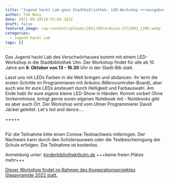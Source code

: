 ```yaml
---
title: "Jugend hackt Lab goes Stadtbibliothek: LED-Workshop +++ausgebucht+++"
author: Tom Novy
date: 2021-09-28T18:55:03.181Z
draft: false
featured_image: /wp-content/uploads/2021/09/arduino-2713093_1280.webp
categories:
  - Jugend hackt Lab
tags: []
---
```

Das Jugend hackt Lab des Verschwörhauses kommt mit einem LED-Workshop in die Stadtbibliothek Ulm. Der Workshop findet für alle ab 10 Jahre am **9. Oktober von 13 - 16.30** Uhr in der Stadt-Bib statt. 

Lasst uns mit LEDs Farben in die Welt bringen und abdancen. Ihr lernt die ersten Schritte im Programmieren mit Arduino (Mikrocontroller-Board), aber auch wie ihr eure LEDs ansteuert durch Helligkeit und Farbauswahl. Am Ende habt ihr eure eigene kleine LED-Show in Händen. Kommt vorbei! Ohne Vorkenntnisse, bringt gerne euren eigenen Notebook mit - Notebooks gibt es aber auch Ort. Der Workshop wird vom Ulmer Programmierer David Jäckel geleitet. Let's led and dance....

+++++

\
Für die Teilnahme bitte einen Corona-Testnachweis mitbringen. Der Nachweis kann durch den Schülerausweis oder die Testbescheinigung der Schule erfolgen. Die Teilnahme ist kostenlos.

Anmeldung unter: kinderbibliothek@ulm.de +++keine freien Plätze mehr+++

[Dieser Workshop findet im Rahmen des Kooperationsprojektes Glaspyramide 2022 statt.](https://www.kulturstiftung-des-bundes.de/de/projekte/nachhaltigkeit_und_zukunft/detail/glaspyramide_2022.html)